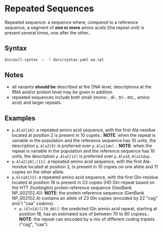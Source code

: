 # Repeated Sequences

<!-- ## Definition -->

Repeated sequence: a sequence where, compared to a reference sequence, a segment of **one or more** amino acids (the repeat unit) is present several times, one after the other..

## Syntax

```sh exec="true"
bin/pull-syntax -c -f docs/syntax.yaml aa.rpt
```

## Notes

- all variants **should be** described at the DNA level, descriptions at the RNA and/or protein level may be given in addition
- repeated sequences include both small (mono-, di-, tri-, etc., amino acid) and larger repeats.

## Examples

- `p.Ala2[10]`: a repeated amino acid sequence, with the first Ala-residue located at position 2 is present in 10 copies.: **NOTE**: when the repeat is variable in the population and the reference sequence has 10 units, the description `p.Ala2[9]` is preferred over `p.Ala11del.`: **NOTE**: when the repeat is variable in the population and the reference sequence has 10 units, the description `p.Ala2[12]` is preferred over `p.Ala10_Ala11dup.`
- `p.Ala2[10];[11]`: a repeated amino acid sequence, with the first Ala-residue located at position 2, is present in 10 copies on one allele and 11 copies on the other allele.
- `p.Gln18[23]`: a repeated amino acid sequence, with the first Gln-residue located at position 18 is present in 23 copies (HD Gln-repeat based on the HTT (huntingtin) protein reference sequence (GenBank NP_002102.4)): **NOTE**: the protein reference sequence (GenBank NP_002102.4) contains an allele of 23 Gln copies (encoded by 22 "cag" and 1 "caa" codons).
    - `p.(Gln18)[(70_80)]`: the predicted Gln amnio acid repeat, starting at position 18, has an estimated size of between 70 to 80 copiess.: **NOTE**: the repeat can encoded by a mix of different coding triplets ("cag", "caa").

